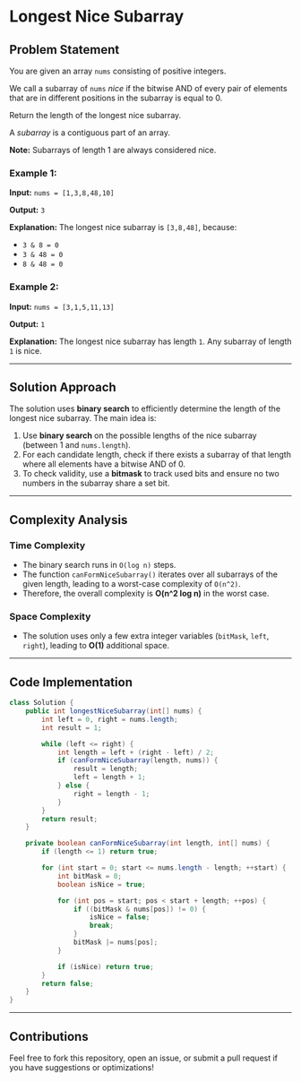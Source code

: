 # Longest Nice Subarray

## Problem Statement
You are given an array `nums` consisting of positive integers.

We call a subarray of `nums` *nice* if the bitwise AND of every pair of elements that are in different positions in the subarray is equal to 0.

Return the length of the longest nice subarray.

A *subarray* is a contiguous part of an array.

**Note:** Subarrays of length 1 are always considered nice.

### Example 1:
**Input:** `nums = [1,3,8,48,10]`

**Output:** `3`

**Explanation:** The longest nice subarray is `[3,8,48]`, because:
- `3 & 8 = 0`
- `3 & 48 = 0`
- `8 & 48 = 0`

### Example 2:
**Input:** `nums = [3,1,5,11,13]`

**Output:** `1`

**Explanation:** The longest nice subarray has length `1`. Any subarray of length `1` is nice.

---

## Solution Approach
The solution uses **binary search** to efficiently determine the length of the longest nice subarray. The main idea is:

1. Use **binary search** on the possible lengths of the nice subarray (between 1 and `nums.length`).
2. For each candidate length, check if there exists a subarray of that length where all elements have a bitwise AND of 0.
3. To check validity, use a **bitmask** to track used bits and ensure no two numbers in the subarray share a set bit.

---

## Complexity Analysis

### **Time Complexity**
- The binary search runs in `O(log n)` steps.
- The function `canFormNiceSubarray()` iterates over all subarrays of the given length, leading to a worst-case complexity of `O(n^2)`.
- Therefore, the overall complexity is **O(n^2 log n)** in the worst case.

### **Space Complexity**
- The solution uses only a few extra integer variables (`bitMask`, `left`, `right`), leading to **O(1)** additional space.

---

## Code Implementation

```java
class Solution {
    public int longestNiceSubarray(int[] nums) {
        int left = 0, right = nums.length;
        int result = 1;

        while (left <= right) {
            int length = left + (right - left) / 2;
            if (canFormNiceSubarray(length, nums)) {
                result = length;
                left = length + 1;
            } else {
                right = length - 1;
            }
        }
        return result;
    }

    private boolean canFormNiceSubarray(int length, int[] nums) {
        if (length <= 1) return true;

        for (int start = 0; start <= nums.length - length; ++start) {
            int bitMask = 0;
            boolean isNice = true;

            for (int pos = start; pos < start + length; ++pos) {
                if ((bitMask & nums[pos]) != 0) {
                    isNice = false;
                    break;
                }
                bitMask |= nums[pos];
            }

            if (isNice) return true;
        }
        return false;
    }
}
```

---

## Contributions
Feel free to fork this repository, open an issue, or submit a pull request if you have suggestions or optimizations!

